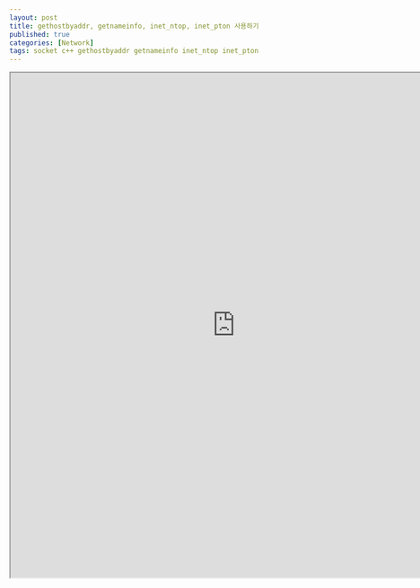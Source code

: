 ```yaml
---
layout: post
title: gethostbyaddr, getnameinfo, inet_ntop, inet_pton 사용하기
published: true
categories: [Network]
tags: socket c++ gethostbyaddr getnameinfo inet_ntop inet_pton
---
```

<iframe width="800" height="900" src="https://docs.google.com/document/d/e/2PACX-1vS7Mur5TMoBbMW1F3ekMJNpvs1e_EyigrdIb_f9r4tAhR37nGE4Je9DuVHjU1sTsJ18oG1ljpTpfPR7/pub?embedded=true"></iframe>  
    
